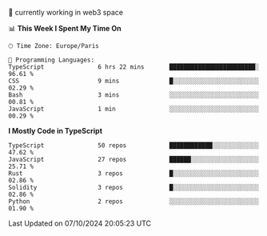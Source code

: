 🔭 currently working in web3 space

<!--START_SECTION:waka-->
📊 **This Week I Spent My Time On** 

```text
🕑︎ Time Zone: Europe/Paris

💬 Programming Languages: 
TypeScript               6 hrs 22 mins       ████████████████████████░   96.61 % 
CSS                      9 mins              █░░░░░░░░░░░░░░░░░░░░░░░░   02.29 % 
Bash                     3 mins              ░░░░░░░░░░░░░░░░░░░░░░░░░   00.81 % 
JavaScript               1 min               ░░░░░░░░░░░░░░░░░░░░░░░░░   00.29 % 
```

**I Mostly Code in TypeScript** 

```text
TypeScript               50 repos            ████████████░░░░░░░░░░░░░   47.62 % 
JavaScript               27 repos            ██████░░░░░░░░░░░░░░░░░░░   25.71 % 
Rust                     3 repos             █░░░░░░░░░░░░░░░░░░░░░░░░   02.86 % 
Solidity                 3 repos             █░░░░░░░░░░░░░░░░░░░░░░░░   02.86 % 
Python                   2 repos             ░░░░░░░░░░░░░░░░░░░░░░░░░   01.90 % 
```




 Last Updated on 07/10/2024 20:05:23 UTC
<!--END_SECTION:waka-->

